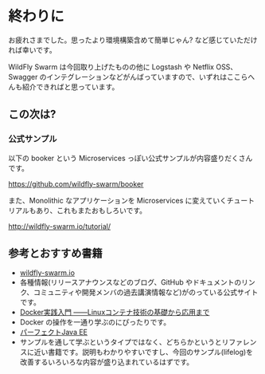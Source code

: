 # 終わりに

お疲れさまでした。思ったより環境構築含めて簡単じゃん? など感じていただければ幸いです。

WildFly Swarm は今回取り上げたものの他に Logstash や Netflix OSS、Swagger のインテグレーションなどがんばっていますので、いずれはここらへんも紹介できればと思っています。

## この次は?

### 公式サンプル

以下の booker という Microservices っぽい公式サンプルが内容盛りだくさんです。

https://github.com/wildfly-swarm/booker

また、Monolithic なアプリケーションを Microservices に変えていくチュートリアルもあり、これもまたおもしろいです。

http://wildfly-swarm.io/tutorial/

## 参考とおすすめ書籍

* [wildfly-swarm.io](http://wildfly-swarm.io/)
 * 各種情報(リリースアナウンスなどのブログ、GitHub やドキュメントのリンク、コミュニティや開発メンバの過去講演情報など)がのっている公式サイトです。
* [Docker実践入門
――Linuxコンテナ技術の基礎から応用まで](http://gihyo.jp/book/2015/978-4-7741-7654-3)
 * Docker の操作を一通り学ぶのにぴったりです。
* [パーフェクトJava EE](http://gihyo.jp/book/2016/978-4-7741-8316-9)
 * サンプルを通して学ぶというタイプではなく、どちらかというとリファレンスに近い書籍です。説明もわかりやすいですし、今回のサンプル(lifelog)を改善するいろいろな内容が盛り込まれているはずです。
